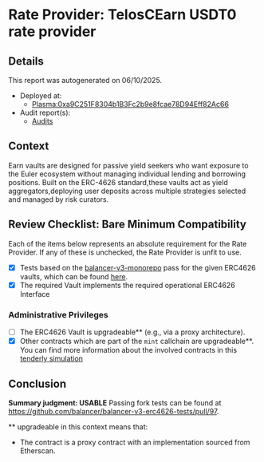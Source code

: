 
# Rate Provider: TelosCEarn USDT0 rate provider

## Details
This report was autogenerated on 06/10/2025.

- Deployed at:
    - [Plasma:0xa9C251F8304b1B3Fc2b9e8fcae78D94Eff82Ac66](https://plasmascan.to//address/0xa9C251F8304b1B3Fc2b9e8fcae78D94Eff82Ac66)
- Audit report(s):
    - [Audits](https://docs.euler.finance/security/earn-audits)

## Context
Earn vaults are designed for passive yield seekers who want exposure to the Euler ecosystem without managing individual lending and borrowing positions. Built on the ERC-4626 standard,these vaults act as yield aggregators,deploying user deposits across multiple strategies selected and managed by risk curators.

## Review Checklist: Bare Minimum Compatibility
Each of the items below represents an absolute requirement for the Rate Provider. If any of these is unchecked, the Rate Provider is unfit to use.

- [x] Tests based on the [balancer-v3-monorepo](https://github.com/balancer/balancer-v3-monorepo/tree/main/pkg/vault/test/foundry/fork) pass for the given ERC4626 vaults, which can be found [here](https://github.com/balancer/balancer-v3-erc4626-tests/tree/main/test).
- [x] The required Vault implements the required operational ERC4626 Interface

### Administrative Privileges
- [ ] The ERC4626 Vault is upgradeable** (e.g., via a proxy architecture).
- [x] Other contracts which are part of the `mint` callchain are upgradeable**. You can find more information
   about the involved contracts in this [tenderly simulation](https://www.tdly.co/shared/simulation/7c4fc5a7-0661-43a9-8ba8-4b83965e3577)

## Conclusion
**Summary judgment: USABLE**
Passing fork tests can be found at https://github.com/balancer/balancer-v3-erc4626-tests/pull/97.

** upgradeable in this context means that:
- The contract is a proxy contract with an implementation sourced from Etherscan.
    
